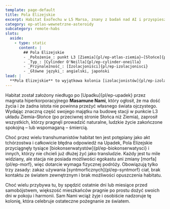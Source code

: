 ```yaml
---
template: page-default
title: Pola Elizejskie
excerpt: Habitat ExoTechu w L5 Marsa, znany z badań nad AI i przyspieszonymi symulacjami.
category: ep-atlas-wewnetrzne-asteroidy
subcategory: remote-habs
slots:
  aside:
    - type: static
      content: |
        ## Pola Elizejskie
        - _Położenie_: punkt L3 [Ziemia]{pl/ep-atlas-ziemia}–[Słońce]{pl/ep-atlas-slonce}
        - _Typ_: [Cylinder O'Neilla]{pl/ep-cylinder-oneilla}
        - _Przynależność_: [Izolacjoniści]{pl/ep-izolacjonisci}
        - _Główne języki_: angielski, japoński
lead: |
  **Pola Elizejskie** to wyjątkowa kolonia [izolacjonistów]{pl/ep-izolacjonisci} – jedna z najbliżej położonych [Ziemi]{pl/ep-atlas-ziemia}, a zarazem niezwykła przez to, że jej mieszkańcy przybyli tu w poszukiwaniu tego, czego transhumanizm starał się uniknąć: śmierci. 
---
```

Habitat został założony niedługo po [Upadku]{pl/ep-upadek} przez magnata hiperkorporacyjnego **Masamune Nami**, który ogłosił, że ma dość życia i że żadna istota nie powinna przeżyć własnego świata ojczystego. Wydając znaczną część swojego majątku na budowę stacji w punkcie L3 układu Ziemia–Słońce (po przeciwnej stronie Słońca niż Ziemia), zaprosił wszystkich, którzy pragnęli prowadzić naturalne, ludzkie życie zakończone spokojną – lub wspomaganą – śmiercią.

Choć przez wielu transhumanistów habitat ten jest potępiany jako akt tchórzostwa i całkowicie błędna odpowiedź na Upadek, Pola Elizejskie przyciągnęły tysiące [biokonserwatystów]{pl/ep-biokonserwatysci} i innych, którzy nie chcieli już dłużej żyć jako transludzie. Każdy jest tu mile widziany, ale stacja nie posiada możliwości egokastu ani zmiany [morfa]{pl/ep-morf}, więc dotarcie wymaga fizycznej podróży. Obowiązują tylko trzy zasady: zakaz używania [syntmorficznych]{pl/ep-syntmorf} ciał, brak kontaktu ze światem zewnętrznym i brak możliwości opuszczenia habitatu.

Choć wielu przybywa tu, by spędzić ostatnie dni lub miesiące przed samobójstwem, większość mieszkańców pragnie po prostu dożyć swoich dni w pokoju i harmonii. Sam Nami wciąż żyje i osobiście nadzoruje tę kolonię, która celebruje ostateczne pożegnanie ze światem.
